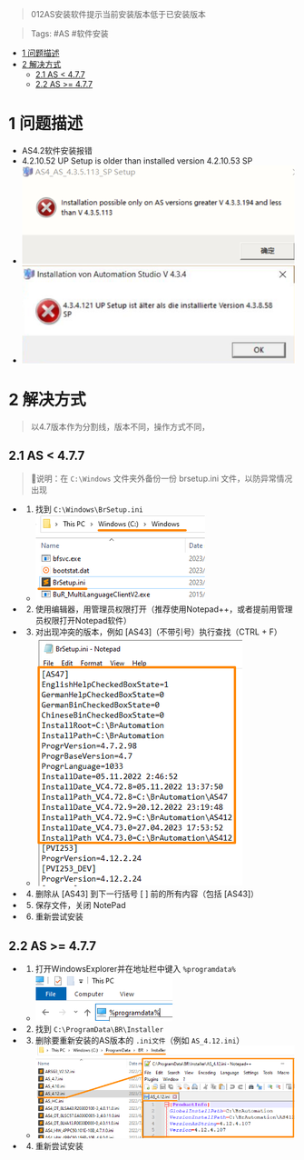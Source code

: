 > 012AS安装软件提示当前安装版本低于已安装版本

> Tags: #AS #软件安装

- [1 问题描述](#1%20%E9%97%AE%E9%A2%98%E6%8F%8F%E8%BF%B0)
- [2 解决方式](#2%20%E8%A7%A3%E5%86%B3%E6%96%B9%E5%BC%8F)
	- [2.1 AS < 4.7.7](#2.1%20AS%20%3C%204.7.7)
	- [2.2 AS >= 4.7.7](#2.2%20AS%20%3E=%204.7.7)

# 1 问题描述

- AS4.2软件安装报错
- 4.2.10.52 UP Setup is older than installed version 4.2.10.53 SP
- ![](FILES/012AS安装软件提示当前安装版本低于已安装版本/img-20220713160930.png)
- ![](FILES/012AS安装软件提示当前安装版本低于已安装版本/image-20231226125638284.png)

# 2 解决方式

> 以4.7版本作为分割线，版本不同，操作方式不同，

## 2.1 AS < 4.7.7

> 🔴说明：在 `C:\Windows` 文件夹外备份一份 brsetup.ini 文件，以防异常情况出现
- 1) 找到 `C:\Windows\BrSetup.ini`
    - ![](FILES/012AS安装软件提示当前安装版本低于已安装版本/image-20231226125059807.png)
- 2) 使用编辑器，用管理员权限打开（推荐使用Notepad++，或者提前用管理员权限打开Notepad软件）
- 3) 对出现冲突的版本，例如 [AS43]（不带引号）执行查找（CTRL + F）
    - ![](FILES/012AS安装软件提示当前安装版本低于已安装版本/image-20231226125316785.png)
- 4) 删除从 [AS43] 到下一行括号 [ ] 前的所有内容（包括 [AS43]）
- 5) 保存文件，关闭 NotePad
- 6) 重新尝试安装

## 2.2 AS >= 4.7.7

- 1) 打开WindowsExplorer并在地址栏中键入 `%programdata%`
    - ![](FILES/012AS安装软件提示当前安装版本低于已安装版本/image-20231226123921694.png)
- 2) 找到 `C:\ProgramData\BR\Installer`
- 3) 删除要重新安装的AS版本的 `.ini文件`（例如 `AS_4.12.ini`）
    - ![](FILES/012AS安装软件提示当前安装版本低于已安装版本/image-20231226124152470.png)
- 4) 重新尝试安装
